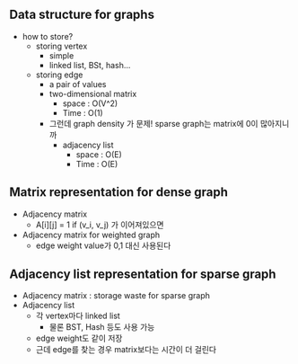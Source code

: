 ## Data structure for graphs
- how to store?
    - storing vertex
        - simple
        - linked list, BSt, hash...
    - storing edge
        - a pair of values
        - two-dimensional matrix
            - space : O(V^2)
            - Time : O(1)
        - 그런데 graph density 가 문제! sparse graph는 matrix에 0이 많아지니까
            - adjacency list
                - space : O(E)
                - Time : O(E)

## Matrix representation for dense graph
- Adjacency matrix
    - A[i][j] = 1 if (v_i, v_j) 가 이어져있으면
- Adjacency matrix for weighted graph
    - edge weight value가 0,1 대신 사용된다

## Adjacency list representation for sparse graph
- Adjacency matrix : storage waste for sparse graph
- Adjacency list
    - 각 vertex마다 linked list 
        - 물론 BST, Hash 등도 사용 가능
    - edge weight도 같이 저장
    - 근데 edge를 찾는 경우 matrix보다는 시간이 더 걸린다
